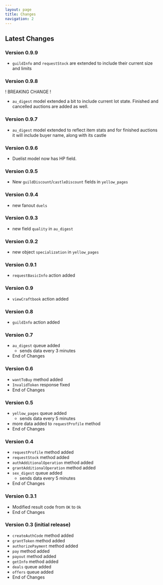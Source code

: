 ```yaml
---
layout: page
title: Changes
navigation: 2
---
```



## Latest Changes
### **Version 0.9.9**
- `guildInfo` and `requestStock` are extended to include their current size and limits
### **Version 0.9.8**
! BREAKING CHANGE ! 
- `au_digest` model extended a bit to include current lot state. Finished and cancelled auctions are added as well.
### **Version 0.9.7**
- `au_digest` model extended to reflect item stats and for finished auctions it will include buyer name, along with its castle
### **Version 0.9.6**
- Duelist model now has HP field.
### **Version 0.9.5**
- New `guildDiscount`/`castleDiscount` fields in `yellow_pages`
### **Version 0.9.4**
- new fanout `duels`
### **Version 0.9.3**
- new field `quality` in `au_digest`
### **Version 0.9.2**
- new object `specialization` in `yellow_pages`
### **Version 0.9.1**
- `requestBasicInfo` action added
### **Version 0.9**
- `viewCraftbook` action added
### **Version 0.8**
- `guildInfo` action added
### **Version 0.7**
- `au_digest` queue added
  - sends data every 3 minutes
- End of Changes
### **Version 0.6**
- `wantToBuy` method added
- `InvalidToken` response fixed
- End of Changes
### **Version 0.5**
- `yellow_pages` queue added
  - sends data every 5 minutes
- more data added to `requestProfile` method
- End of Changes
### **Version 0.4**
- `requestProfile` method added
- `requestStock` method added
- `authAdditionalOperation` method added
- `grantAdditionalOperation` method added
- `sex_digest` queue added
  - sends data every 5 minutes
- End of Changes
### **Version 0.3.1**
- Modified result code from `OK` to `Ok`
- End of Changes
### **Version 0.3** (initial release)
- `createAuthCode` method added
- `grantToken` method added
- `authorizePayment` method added
- `pay` method added
- `payout` method added
- `getInfo` method added
- `deals` queue added
- `offers` queue added
- End of Changes

